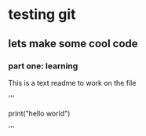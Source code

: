# testing git

## lets make some cool code

### part one: learning

This is a text readme to work on the file

'''

print("hello world")

'''